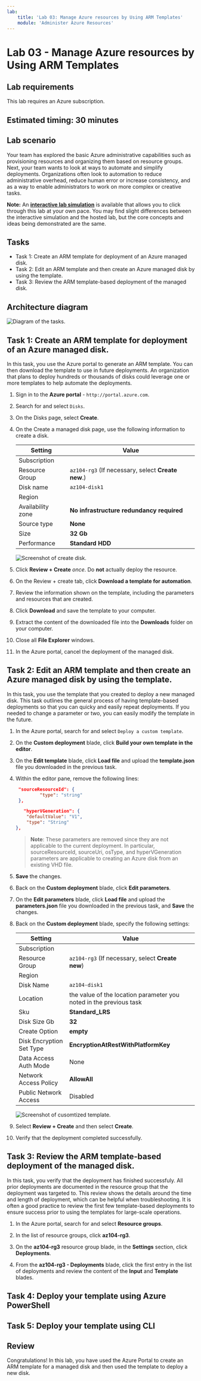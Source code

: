 ```yaml
---
lab:
    title: 'Lab 03: Manage Azure resources by Using ARM Templates'
    module: 'Administer Azure Resources'
---
```


# Lab 03 - Manage Azure resources by Using ARM Templates

## Lab requirements

This lab requires an Azure subscription. 

## Estimated timing: 30 minutes

## Lab scenario
Your team has explored the basic Azure administrative capabilities such as provisioning resources and organizing them based on resource groups. Next, your team wants to look at ways to automate and simplify deployments. Organizations often look to automation to reduce administrative overhead, reduce human error or increase consistency, and as a way to enable administrators to work on more complex or creative tasks.

**Note:** An **[interactive lab simulation](https://mslabs.cloudguides.com/guides/AZ-104%20Exam%20Guide%20-%20Microsoft%20Azure%20Administrator%20Exercise%205)** is available that allows you to click through this lab at your own pace. You may find slight differences between the interactive simulation and the hosted lab, but the core concepts and ideas being demonstrated are the same. 

## Tasks

+ Task 1: Create an ARM template for deployment of an Azure managed disk.
+ Task 2: Edit an ARM template and then create an Azure managed disk by using the template.
+ Task 3: Review the ARM template-based deployment of the managed disk.

## Architecture diagram

![Diagram of the tasks.](../media/az104-lab03b-architecture-diagram.png)

## Task 1: Create an ARM template for deployment of an Azure managed disk.

In this task, you use the Azure portal to generate an ARM template. You can then download the template to use in future deployments. An organization that plans to deploy hundreds or thousands of disks could leverage one or more templates to help automate the deployments. 

1. Sign in to the **Azure portal** - `http://portal.azure.com`.

1. Search for and select `Disks`.

1. On the Disks page, select **Create**.

1. On the Create a managed disk page, use the following information to create a disk.
    
    | Setting | Value |
    | --- | --- |
    | Subscription | <your subscription> | 
    | Resource Group | `az104-rg3` (If necessary, select **Create new**.)
    | Disk name | `az104-disk1` | 
    | Region | <your region> |
    | Availability zone | **No infrastructure redundancy required** | 
    | Source type | **None** |
    | Size | **32 Gb** | 
    | Performance | **Standard HDD** |

    ![Screenshot of create disk.](../media/az104-lab03b-createdisk.png)

1. Click **Review + Create** *once*. Do **not** actually deploy the resource.

1. On the Review + create tab, click **Download a template for automation**.

1. Review the information shown on the template, including the parameters and resources that are created.

1. Click **Download** and save the template to your computer.

1. Extract the content of the downloaded file into the **Downloads** folder on your computer.

1. Close all **File Explorer** windows.

1. In the Azure portal, cancel the deployment of the managed disk.

## Task 2: Edit an ARM template and then create an Azure managed disk by using the template.

In this task, you use the template that you created to deploy a new managed disk. This task outlines the general process of having template-based deployments so that you can quicky and easily repeat deployments. If you needed to change a parameter or two, you can easily modify the template in the future.

1. In the Azure portal, search for and select `Deploy a custom template`.

1. On the **Custom deployment** blade, click **Build your own template in the editor**.

1. On the **Edit template** blade, click **Load file** and upload the **template.json** file you downloaded in the previous task.

1. Within the editor pane, remove the following lines:

   ```json
    "sourceResourceId": {
            "type": "string"
    },
   ```
   
   ```json
      "hyperVGeneration": {
       "defaultValue": "V1",
       "type": "String"
   },      
   ```

    >**Note**: These parameters are removed since they are not applicable to the current deployment. In particular, sourceResourceId, sourceUri, osType, and hyperVGeneration parameters are applicable to creating an Azure disk from an existing VHD file.

1. **Save** the changes.

1. Back on the **Custom deployment** blade, click **Edit parameters**. 

1. On the **Edit parameters** blade, click **Load file** and upload the **parameters.json** file you downloaded in the previous task, and **Save** the changes.

1. Back on the **Custom deployment** blade, specify the following settings:

    | Setting | Value |
    | --- |--- |
    | Subscription | <your subscription> |
    | Resource Group | `az104-rg3` (If necessary, select **Create new**)|
    | Region | <your region> |
    | Disk Name | `az104-disk1` |
    | Location | the value of the location parameter you noted in the previous task |
    | Sku | **Standard_LRS** |
    | Disk Size Gb | **32** |
    | Create Option | **empty** |
    | Disk Encryption Set Type | **EncryptionAtRestWithPlatformKey** |
    | Data Access Auth Mode | None |
    | Network Access Policy | **AllowAll** |
    | Public Network Access | Disabled |

    ![Screenshot of cusomtized template.](../media/az104-lab03b-customdeploy.png)

1. Select **Review + Create** and then select **Create**.

1. Verify that the deployment completed successfully.

## Task 3: Review the ARM template-based deployment of the managed disk.

In this task, you verify that the deployment has finished successfuly. All prior deployments are documented in the resource group that the deployment was targeted to. This review shows the details around the time and length of deployment, which can be helpful when troubleshooting. It is often a good practice to review the first few template-based deployments to ensure success prior to using the templates for large-scale operations.

1. In the Azure portal, search for and select **Resource groups**. 

1. In the list of resource groups, click **az104-rg3**.

1. On the **az104-rg3** resource group blade, in the **Settings** section, click **Deployments**.

1. From the **az104-rg3 - Deployments** blade, click the first entry in the list of deployments and review the content of the **Input** and **Template** blades.

## Task 4: Deploy your template using Azure PowerShell


## Task 5: Deploy your template using CLI

## Review

Congratulations! In this lab, you have used the Azure Portal to create an ARM template for a managed disk and then used the template to deploy a new disk.
